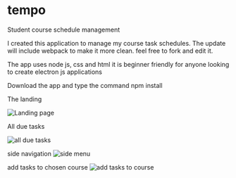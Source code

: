 # tempo
Student course schedule management

I created this application to manage my course task schedules. The update will include webpack to make it more clean. feel free to fork and edit it.

The app uses node js, css and html it is beginner friendly for anyone looking to create electron js applications

Download the app and type the command
npm install

The landing

![Landing page](https://user-images.githubusercontent.com/74678890/156760984-8058c6b1-19d4-47af-bd65-c6a6bb545819.JPG)

All due tasks

![all due tasks](https://user-images.githubusercontent.com/74678890/156760956-b56f94a1-bd42-4291-9e38-85537c9900e9.JPG)

side navigation
![side menu](https://user-images.githubusercontent.com/74678890/156760985-63ef7a1f-3631-4739-91ba-3baa4565f74f.JPG)

add tasks to chosen course
![add tasks to course](https://user-images.githubusercontent.com/74678890/156760995-c54fe94c-536d-4fa2-87e5-c20d2f9e2740.JPG)
